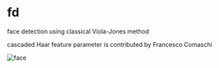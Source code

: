 # fd
face detection using classical Viola-Jones method

cascaded Haar feature parameter is contributed by Francesco Comaschi

![face](https://cloud.githubusercontent.com/assets/16308037/25621634/7e878b86-2f84-11e7-9a2e-e325bf652c2e.jpg)
